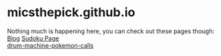 # micsthepick.github.io
Nothing much is happening here, you can check out these pages though:  
[Blog](/blog)
[Sudoku Page](/SudokuPage)  
[drum-machine-pokemon-calls](/drum-machine-pokemon-calls)
